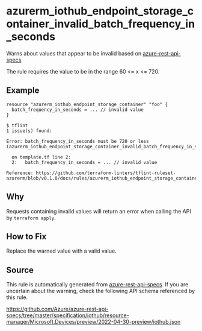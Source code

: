 <!--- This file generated by `tools/apispec-rule-gen/main.go`. DO NOT EDIT --->

# azurerm_iothub_endpoint_storage_container_invalid_batch_frequency_in_seconds

Warns about values that appear to be invalid based on [azure-rest-api-specs](https://github.com/Azure/azure-rest-api-specs).

The rule requires the value to be in the range 60 <= x <= 720.

## Example

```hcl
resource "azurerm_iothub_endpoint_storage_container" "foo" {
  batch_frequency_in_seconds = ... // invalid value
}
```

```
$ tflint
1 issue(s) found:

Error: batch_frequency_in_seconds must be 720 or less (azurerm_iothub_endpoint_storage_container_invalid_batch_frequency_in_seconds)

  on template.tf line 2:
  2:   batch_frequency_in_seconds = ... // invalid value

Reference: https://github.com/terraform-linters/tflint-ruleset-azurerm/blob/v0.1.0/docs/rules/azurerm_iothub_endpoint_storage_container_invalid_batch_frequency_in_seconds.md

```

## Why

Requests containing invalid values will return an error when calling the API by `terraform apply`.

## How to Fix

Replace the warned value with a valid value.

## Source

This rule is automatically generated from [azure-rest-api-specs](https://github.com/Azure/azure-rest-api-specs). If you are uncertain about the warning, check the following API schema referenced by this rule.

https://github.com/Azure/azure-rest-api-specs/tree/master/specification/iothub/resource-manager/Microsoft.Devices/preview/2022-04-30-preview/iothub.json
